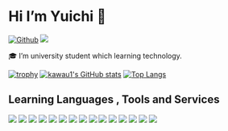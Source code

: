 # Hi I’m Yuichi 👋

[![Github](https://img.shields.io/badge/--FFFFFF?style=social&logo=github&label=Follow%20kawau1)](https://github.com/kawau1)
<img src="https://img.shields.io/badge/-Discord-5865F2.svg?logo=discord&style=popout">

<!--
**kawau1/kawau1** is a ✨ _special_ ✨ repository because its `README.md` (this file) appears on your GitHub profile.

Here are some ideas to get you started:

- 🔭 I’m currently working on ...
- 🌱 I’m currently learning ...
- 👯 I’m looking to collaborate on ...
- 🤔 I’m looking for help with ...
- 💬 Ask me about ...
- 📫 How to reach me: ...
- 😄 Pronouns: ...
- ⚡ Fun fact: ...
-->
🎓 I’m university student which learning technology.

[![trophy](https://github-profile-trophy.vercel.app/?username=kawau1)](https://github.com/ryo-ma/github-profile-trophy)
[![kawau1's GitHub stats](https://github-readme-stats.vercel.app/api?username=kawau1&count_private=true&show_icons=true)](https://github.com/anuraghazra/github-readme-stats)
[![Top Langs](https://github-readme-stats.vercel.app/api/top-langs/?username=kawau1&layout=compact)](https://github.com/anuraghazra/github-readme-stats)

## Learning Languages , Tools and Services
<img src="https://img.shields.io/badge/-Git-F05032.svg?logo=git&style=popout">
<img src="https://img.shields.io/badge/-GitHub-181717.svg?logo=github&style=popout">
<img src="https://img.shields.io/badge/-C-A8B9CC.svg?logo=C&style=popout">
<img src="https://img.shields.io/badge/-C++-00599C.svg?logo=c%2B%2B&style=popout">
<img src="https://img.shields.io/badge/-Java-FFFFFF.svg?logo=java&style=popout">
<img src="https://img.shields.io/badge/-Python-3776AB.svg?logo=python&style=popout">
<img src="https://img.shields.io/badge/-Ruby-CC342D.svg?logo=ruby&style=popout">
<img src="https://img.shields.io/badge/-Ruby on Rails-D30001.svg?logo=rubyonrails&style=popout">
<img src="https://img.shields.io/badge/-HTML5-E34F26.svg?logo=html5&style=popout">
<img src="https://img.shields.io/badge/-CSS3-1572B6.svg?logo=css3&style=popout">
<img src="https://img.shields.io/badge/-JavaScript-F7DF1E.svg?logo=javascript&style=popout">
<img src="https://img.shields.io/badge/-Linux-FCC624.svg?logo=linux&style=popout">
<img src="https://img.shields.io/badge/-Ubuntu-E95420.svg?logo=ubuntu&style=popout">
<img src="https://img.shields.io/badge/-Docker-2496ED.svg?logo=docker&style=popout">
<img src="https://img.shields.io/badge/-WordPress-21759B.svg?logo=wordpress&style=popout">

